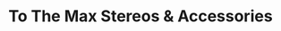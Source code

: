 ---
title: "To The Max Stereos & Accessories"
url: /lufkin/to-the-max-stereos-and-accessories/
shop: car parts
---